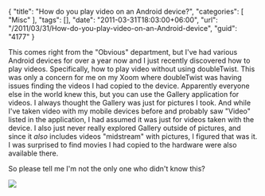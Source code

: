 {
	"title": "How do you play video on an Android device?",
	"categories": [
		"Misc"
	],
	"tags": [],
	"date": "2011-03-31T18:03:00+06:00",
	"url": "/2011/03/31/How-do-you-play-video-on-an-Android-device",
	"guid": "4177"
}

This comes right from the "Obvious" department, but I've had various Android devices for over a year now and I just recently discovered how to play videos. Specifically, how to play video without using doubleTwist. This was only a concern for me on my Xoom where doubleTwist was having issues finding the videos I had copied to the device. Apparently everyone else in the world knew this, but you can use the Gallery application for videos. I always thought the Gallery was just for pictures I took. And while I've taken video with my mobile devices before and probably saw "Video" listed in the application, I had assumed it was just for videos taken with the device. I also just never really explored Gallery outside of pictures, and since it <i>also</i> includes videos "midstream" with pictures, I figured that was it. I was surprised to find movies I had copied to the hardware were also available there. 

So please tell me I'm not the only one who didn't know this?

<img src="http://static.raymondcamden.com/images/thx-captain-obvious.jpg" />